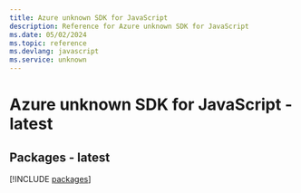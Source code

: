 ```yaml
---
title: Azure unknown SDK for JavaScript
description: Reference for Azure unknown SDK for JavaScript
ms.date: 05/02/2024
ms.topic: reference
ms.devlang: javascript
ms.service: unknown
---
```

# Azure unknown SDK for JavaScript - latest
## Packages - latest
[!INCLUDE [packages](unknown-index.md)]